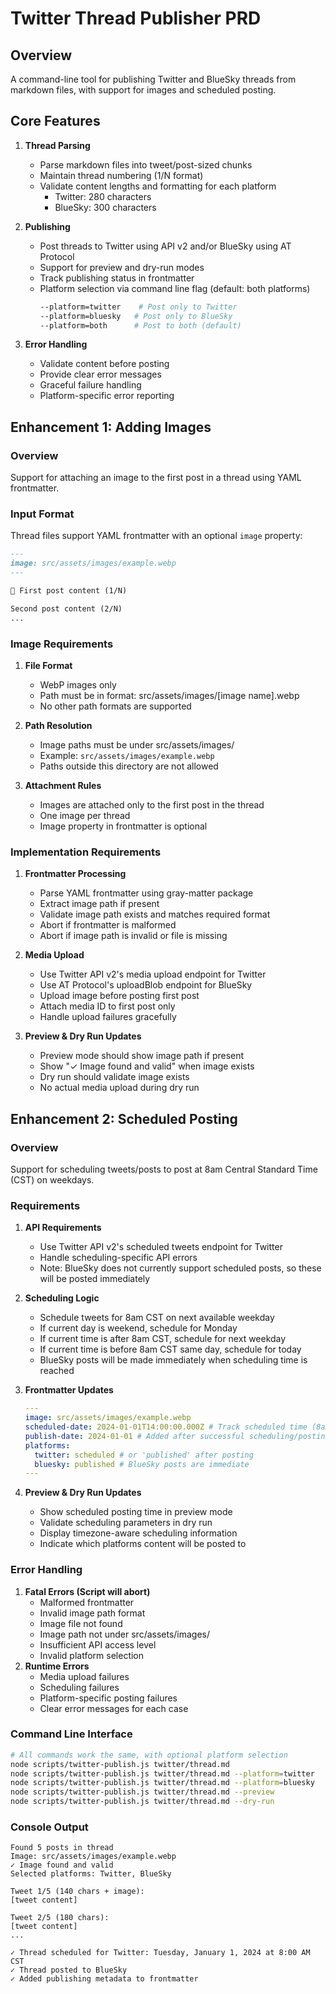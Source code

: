 # Twitter Thread Publisher PRD

## Overview

A command-line tool for publishing Twitter and BlueSky threads from markdown files, with support for images and scheduled posting.

## Core Features

1. **Thread Parsing**

   - Parse markdown files into tweet/post-sized chunks
   - Maintain thread numbering (1/N format)
   - Validate content lengths and formatting for each platform
     - Twitter: 280 characters
     - BlueSky: 300 characters

2. **Publishing**

   - Post threads to Twitter using API v2 and/or BlueSky using AT Protocol
   - Support for preview and dry-run modes
   - Track publishing status in frontmatter
   - Platform selection via command line flag (default: both platforms)
     ```bash
     --platform=twitter    # Post only to Twitter
     --platform=bluesky   # Post only to BlueSky
     --platform=both      # Post to both (default)
     ```

3. **Error Handling**
   - Validate content before posting
   - Provide clear error messages
   - Graceful failure handling
   - Platform-specific error reporting

## Enhancement 1: Adding Images

### Overview

Support for attaching an image to the first post in a thread using YAML frontmatter.

### Input Format

Thread files support YAML frontmatter with an optional `image` property:

```markdown
---
image: src/assets/images/example.webp
---

🧵 First post content (1/N)

Second post content (2/N)
...
```

### Image Requirements

1. **File Format**

   - WebP images only
   - Path must be in format: src/assets/images/[image name].webp
   - No other path formats are supported

2. **Path Resolution**

   - Image paths must be under src/assets/images/
   - Example: `src/assets/images/example.webp`
   - Paths outside this directory are not allowed

3. **Attachment Rules**
   - Images are attached only to the first post in the thread
   - One image per thread
   - Image property in frontmatter is optional

### Implementation Requirements

1. **Frontmatter Processing**

   - Parse YAML frontmatter using gray-matter package
   - Extract image path if present
   - Validate image path exists and matches required format
   - Abort if frontmatter is malformed
   - Abort if image path is invalid or file is missing

2. **Media Upload**

   - Use Twitter API v2's media upload endpoint for Twitter
   - Use AT Protocol's uploadBlob endpoint for BlueSky
   - Upload image before posting first post
   - Attach media ID to first post only
   - Handle upload failures gracefully

3. **Preview & Dry Run Updates**
   - Preview mode should show image path if present
   - Show "✓ Image found and valid" when image exists
   - Dry run should validate image exists
   - No actual media upload during dry run

## Enhancement 2: Scheduled Posting

### Overview

Support for scheduling tweets/posts to post at 8am Central Standard Time (CST) on weekdays.

### Requirements

1. **API Requirements**

   - Use Twitter API v2's scheduled tweets endpoint for Twitter
   - Handle scheduling-specific API errors
   - Note: BlueSky does not currently support scheduled posts, so these will be posted immediately

2. **Scheduling Logic**

   - Schedule tweets for 8am CST on next available weekday
   - If current day is weekend, schedule for Monday
   - If current time is after 8am CST, schedule for next weekday
   - If current time is before 8am CST same day, schedule for today
   - BlueSky posts will be made immediately when scheduling time is reached

3. **Frontmatter Updates**

   ```yaml
   ---
   image: src/assets/images/example.webp
   scheduled-date: 2024-01-01T14:00:00.000Z # Track scheduled time (8am CST in UTC)
   publish-date: 2024-01-01 # Added after successful scheduling/posting
   platforms:
     twitter: scheduled # or 'published' after posting
     bluesky: published # BlueSky posts are immediate
   ---
   ```

4. **Preview & Dry Run Updates**
   - Show scheduled posting time in preview mode
   - Validate scheduling parameters in dry run
   - Display timezone-aware scheduling information
   - Indicate which platforms content will be posted to

### Error Handling

1. **Fatal Errors (Script will abort)**
   - Malformed frontmatter
   - Invalid image path format
   - Image file not found
   - Image path not under src/assets/images/
   - Insufficient API access level
   - Invalid platform selection
2. **Runtime Errors**
   - Media upload failures
   - Scheduling failures
   - Platform-specific posting failures
   - Clear error messages for each case

### Command Line Interface

```bash
# All commands work the same, with optional platform selection
node scripts/twitter-publish.js twitter/thread.md
node scripts/twitter-publish.js twitter/thread.md --platform=twitter
node scripts/twitter-publish.js twitter/thread.md --platform=bluesky
node scripts/twitter-publish.js twitter/thread.md --preview
node scripts/twitter-publish.js twitter/thread.md --dry-run
```

### Console Output

```
Found 5 posts in thread
Image: src/assets/images/example.webp
✓ Image found and valid
Selected platforms: Twitter, BlueSky

Tweet 1/5 (140 chars + image):
[tweet content]

Tweet 2/5 (180 chars):
[tweet content]
...

✓ Thread scheduled for Twitter: Tuesday, January 1, 2024 at 8:00 AM CST
✓ Thread posted to BlueSky
✓ Added publishing metadata to frontmatter
```
